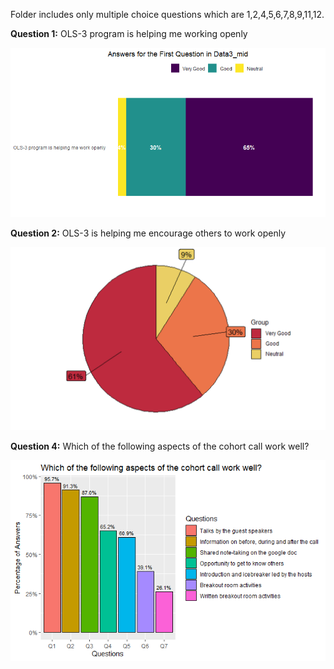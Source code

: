 Folder includes only multiple choice questions which are 1,2,4,5,6,7,8,9,11,12.


**Question 1:** OLS-3 program is helping me working openly


![Fig1](../../figures/old_figures/Data3_mid_mentee_1q.png) 


**Question 2:** OLS-3 is helping me encourage others to work openly


![Fig1](../../figures/mid_mentee_3/Mid_mentee_Q2.png) 


**Question 4:** Which of the following aspects of the cohort call work well?


![Fig1](../../figures/old_figures/Mid-Mentee_Question%204.png) 


